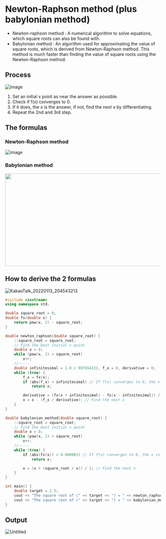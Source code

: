 # Newton-Raphson method (plus babylonian method)
* Newton-raphson method : A numerical algorithm to solve equations, which square roots can also be found with.
* Babylonian method : An algorithm used for approximating the value of square roots, which is derived from Newton-Raphson method. This method is much faster than finding
  the value of square roots using the Newton-Raphson method.

## Process
![image](https://user-images.githubusercontent.com/67142421/149330217-6fd2fd36-1d0f-4210-8c69-289ea03a96d6.png)

1. Set an initial x point as near the answer as possible.
2. Check if f(x) converges to 0.
3. If it does, the x is the answer, if not, find the next x by differentiating.
4. Repeat the 2nd and 3rd step.

## The formulas
### Newton-Raphson method
![image](https://user-images.githubusercontent.com/67142421/149328643-8b2e5721-9b55-4bf0-819b-42f9ffc44f85.png)
### Babylonian method
<img src="https://user-images.githubusercontent.com/67142421/149328802-7c02f898-dedb-4ec7-b5b8-77116c1fc2aa.png" width="550" height="300">

## How to derive the 2 formulas
![KakaoTalk_20220113_204543213](https://user-images.githubusercontent.com/67142421/149327997-af3a7a06-b48f-4d71-836c-196090a42123.jpg)

~~~c++
#include <iostream>
using namespace std;

double square_root = 0;
double fx(double x) {
    return pow(x, 2) - square_root;
}

double newton_raphson(double square_root) {
    ::square_root = square_root;
    // Find the best initial x point
    double x = 0;
    while (pow(x, 2) < square_root)
        x++;
    //-----
    double infinitesimal = 1.0 / 987654321, f_x = 0, derivative = 0;
    while (true) {
        f_x = fx(x);
        if (abs(f_x) < infinitesimal) // If f(x) converges to 0, the x is the answer.
            return x;

        derivative = (fx(x + infinitesimal) - fx(x - infinitesimal)) / (infinitesimal * 2); // Derivative at x
        x = x - (f_x / derivative); // Find the next x
    }
}

double babylonian_method(double square_root) {
    ::square_root = square_root;
    // Find the best initial x point
    double x = 0;
    while (pow(x, 2) < square_root)
        x++;
    //-----
    while (true) {
        if (abs(fx(x)) < 0.000001) // If f(x) converges to 0, the x is the answer.
            return x;

        x = (x + (square_root / x)) / 2; // Find the next x
    }
}

int main() {
    double target = 2.5;
    cout << "The square root of (" << target << ") = " << newton_raphson(target) << "\n";
    cout << "The square root of (" << target << ") = " << babylonian_method(target) << "\n";
}
~~~

## Output
![Untitled](https://user-images.githubusercontent.com/67142421/149326923-5046ef89-6d71-453c-be48-e8990949d902.png)
